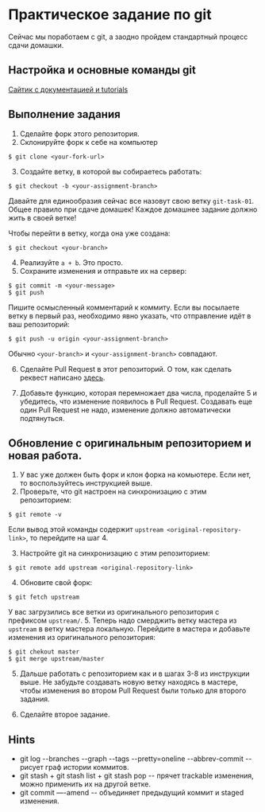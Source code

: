 # Практическое задание по git

Сейчас мы поработаем с git, а заодно пройдем стандартный процесс сдачи домашки.

## Настройка и основные команды git

[Сайтик с документацией и tutorials](https://git-scm.com/docs/gittutorial)

## Выполнение задания 

1. Сделайте форк этого репозитория.
2. Склонируйте форк к себе на компьютер

  ```
  $ git clone <your-fork-url>
  ```
 
3. Создайте ветку, в которой вы собираетесь работать:

  ```
  $ git checkout -b <your-assignment-branch>
  ```
Давайте для единообразия сейчас все назовут свою ветку `git-task-01`.
Общее правило при сдаче домашек! Каждое домашнее задание должно жить в своей ветке!

Чтобы перейти в ветку, когда она уже создана:

  ```
  $ git checkout <your-branch>
  ```

4. Реализуйте `a + b`. Это просто.
5. Сохраните изменения и отправьте их на сервер:

  ```
  $ git commit -m <your-message>
  $ git push
  ```
Пишите осмысленный комментарий к коммиту.
Если вы посылаете ветку в первый раз, необходимо явно указать, что отправление идёт в ваш репозиторий:

  ```
  $ git push -u origin <your-assignment-branch>
  ```

Обычно `<your-branch>` и `<your-assignment-branch>` совпадают.

6. Сделайте Pull Request в этот репозиторий. О том, как сделать реквест написано [здесь](https://help.github.com/articles/creating-a-pull-request/). 

7. Добавьте функцию, которая перемножает два числа, проделайте 5 и убедитесь, что изменение появилось в Pull Request. Создавать еще один Pull Request не надо, изменение должно автоматически подтянуться.

## Обновление с оригинальным репозиторием и новая работа.

1. У вас уже должен быть форк и клон форка на комьютере. Если нет, то воспользуйтесь инструкцией выше.
2. Проверьте, что git настроен на синхронизацию с этим репозиторием:

  ```
  $ git remote -v
  ```
  
  Если вывод этой команды содержит `upstream <original-repository-link>`, то перейдите на шаг 4.

3. Настройте git на синхронизацию с этим репозиторием:

  ```
  $ git remote add upstream <original-repository-link>
  ```
4. Обновите свой форк:

  ```
  $ git fetch upstream
  ```
  У вас загрузились все ветки из оригинального репозитория с префиксом `upstream/`.
5. Теперь надо смерджить ветку мастера из `upstream` в ветку мастера локальную. Перейдите в мастера и добавьте изменения из оригинального репозитория:

```
$ git chekout master
$ git merge upstream/master
```

5. Дальше работать с репозиторием как и в шагах 3-8 из инструкции выше. Не забудьте создавать новую ветку находясь в мастере, чтобы изменения во втором Pull Request были только для второго задания.

6. Сделайте второе задание.

## Hints
* git log --branches --graph --tags --pretty=oneline --abbrev-commit -- рисует граф истории коммитов.
* git stash + git stash list + git stash pop -- прячет trackable изменения, можно применить их на другой ветке. 
* git commit —-amend -- объединяет предыдущий коммит и staged изменения.
